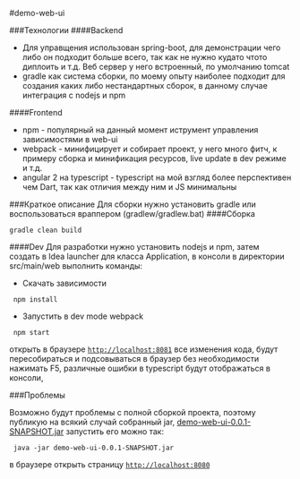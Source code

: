 #demo-web-ui

###Технологии
####Backend 
- Для управщения использован spring-boot, для демонстрации чего либо он подходит больше всего, так как не нужно кудато чтото диплоить и т.д.
Веб сервер у него встроенный, по умолчанию tomcat
- gradle как система сборки, по моему опыту наиболее подходит для создания каких либо нестандартных сборок, в данному случае интеграция с nodejs и npm

####Frontend
- npm - популярный на данный момент иструмент управления зависимостями в web-ui
- webpack - минифицирует и собирает проект, у него много фитч, к примеру сборка и минификация ресурсов, live update в dev режиме и т.д.
- angular 2 на typescript - typescript на мой взгляд более перспективен чем Dart, так как отличия между ним и JS минимальны

###Краткое описание
 Для сборки нужно установить gradle или воспользоваться враппером (gradlew/gradlew.bat)
####Сборка
  ```
  gradle clean build
  ```

####Dev
Для разработки нужно установить nodejs и npm, затем создать в Idea launcher для класса Application, в консоли в директории src/main/web 
выполнить команды:
- Скачать зависимости
 ```
  npm install
 ```
- Запустить в dev mode webpack
 ```
  npm start
 ```
открыть в браузере [`http://localhost:8081`](http://localhost:8081) все изменения кода, будут  пересобираться и подсовываться в браузер без необходимости нажимать F5,
 различные ошибки в typescript будут отображаться в консоли, 
 
###Проблемы

Возможно будут проблемы с полной сборкой проекта, поэтому публикую на всякий случай собранный jar, [demo-web-ui-0.0.1-SNAPSHOT.jar](https://github.com/dsvdsv/demo-web-ui/raw/master/build/libs/demo-web-ui-0.0.1-SNAPSHOT.jar)
запустить его можно так: 
 ```
  java -jar demo-web-ui-0.0.1-SNAPSHOT.jar
 ```
 в браузере открыть страницу [`http://localhost:8080`](http://localhost:8080)